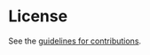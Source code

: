 # License

See the
[guidelines for contributions](https://github.com/ietf-rats/draft-birkholz-rats-information-model/blob/master/CONTRIBUTING.md).
